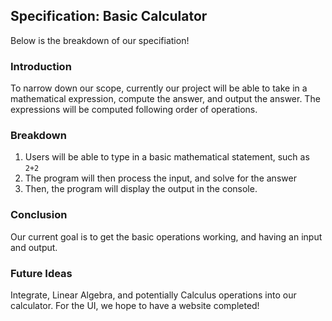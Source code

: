 ## Specification: Basic Calculator

Below is the breakdown of our specifiation!

### Introduction

To narrow down our scope, currently our project will be able to take in a mathematical expression, compute the answer, and output the answer. The expressions will be computed following order of operations.

### Breakdown

1. Users will be able to type in a basic mathematical statement, such as ```2+2```
2. The program will then process the input, and solve for the answer
3. Then, the program will display the output in the console.

### Conclusion

Our current goal is to get the basic operations working, and having an input and output.

### Future Ideas

Integrate, Linear Algebra, and potentially Calculus operations into our calculator. For the UI, we hope to have a website completed!



